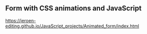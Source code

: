 ## Form with CSS animations and JavaScript


https://jeroen-editing.github.io/JavaScript_projects/Animated_form/index.html